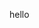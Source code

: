<!-- - 👋 Hi, I’m @ParthMmm
- 👀 I’m looking for a frontend or fullstack role
- 🌿 I’m currently building [auriom](https://github.com/ParthMmm/auriom)
 -->

hello
<!-- [![Parth's GitHub stats](https://github-readme-stats.vercel.app/api?username=parthmmm)](https://github.com/anuraghazra/github-readme-stats) -->


<!---
ParthMmm/ParthMmm is a ✨ special ✨ repository because its `README.md` (this file) appears on your GitHub profile.
You can click the Preview link to take a look at your changes.
--->
